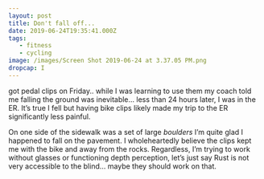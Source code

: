 ```yaml
---
layout: post
title: Don't fall off...
date: 2019-06-24T19:35:41.000Z
tags:
   - fitness
   - cycling
image: /images/Screen Shot 2019-06-24 at 3.37.05 PM.png
dropcap: I
---
```


got pedal clips on Friday.. while I was learning to use them my coach told me falling the ground was inevitable… less than 24 hours later, I was in the ER. It’s true I fell but having bike clips likely made my trip to the ER significantly less painful.

On one side of the sidewalk was a set of large *boulders* I’m quite glad I happened to fall on the pavement. I wholeheartedly believe the clips kept me with the bike and away from the rocks. Regardless, I’m trying to work without glasses or functioning depth perception, let’s just say Rust is not very accessible to the blind… maybe they should work on that.
